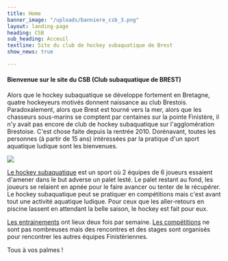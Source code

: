 ```yaml
---
title: Home
banner_image: "/uploads/banniere_csb_3.png"
layout: landing-page
heading: CSB
sub_heading: Acceuil
textline: Site du club de hockey subaquatique de Brest
show_news: true

---
```

#### Bienvenue sur le site du CSB (Club subaquatique de BREST)

Alors que le hockey subaquatique se développe fortement en Bretagne, quatre hockeyeurs motivés donnent naissance au club Brestois. Paradoxalement, alors que Brest est tourné vers la mer, alors que les chasseurs sous-marins se comptent par centaines sur la pointe Finistère, il n'y avait pas encore de club de hockey subaquatique sur l'agglomération Brestoise. C'est chose faite depuis la rentrée 2010. Dorénavant, toutes les personnes (à partir de 15 ans) intéressées par la pratique d'un sport aquatique ludique sont les bienvenues.

![](/uploads/tous-club\[2\].jpg)

[Le hockey subaquatique](/le-hockey-subaquatique/) est un sport où 2 équipes de 6 joueurs essaient d'amener dans le but adverse un palet lesté. Le palet restant au fond, les joueurs se relaient en apnée pour le faire avancer ou tenter de le récupérer. Le hockey subaquatique peut se pratiquer en compétitions mais c'est avant tout une activité aquatique ludique. Pour ceux que les aller-retours en piscine lassent en attendant la belle saison, le hockey est fait pour eux.

[Les entrainements](https://www.blogger.com/u/2/index.php?option=com_content&view=article&id=4:les-entrainements&catid=5&Itemid=3) ont lieux deux fois par semaine. [Les compétitions](https://www.blogger.com/u/2/index.php?option=com_content&view=section&layout=blog&id=4&Itemid=2) ne sont pas nombreuses mais des rencontres et des stages sont organisés pour rencontrer les autres équipes Finistèriennes.

Tous à vos palmes !